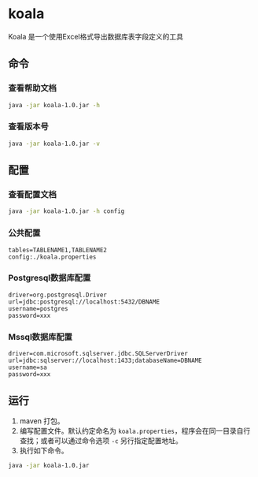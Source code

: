 # koala
Koala 是一个使用Excel格式导出数据库表字段定义的工具

## 命令

### 查看帮助文档

```bash
java -jar koala-1.0.jar -h
```

### 查看版本号

```bash
java -jar koala-1.0.jar -v
```

## 配置

### 查看配置文档

```bash
java -jar koala-1.0.jar -h config
```
### 公共配置

```properties
tables=TABLENAME1,TABLENAME2
config:./koala.properties
```

### Postgresql数据库配置

```properties
driver=org.postgresql.Driver
url=jdbc:postgresql://localhost:5432/DBNAME
username=postgres
password=xxx
```
### Mssql数据库配置

```properties
driver=com.microsoft.sqlserver.jdbc.SQLServerDriver
url=jdbc:sqlserver://localhost:1433;databaseName=DBNAME
username=sa
password=xxx
```

## 运行

1. maven 打包。
2. 编写配置文件。默认约定命名为 `koala.properties`，程序会在同一目录自行查找；或者可以通过命令选项 `-c` 另行指定配置地址。
3. 执行如下命令。
```bash
java -jar koala-1.0.jar
```

